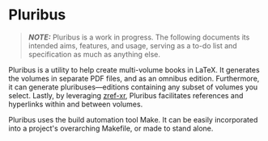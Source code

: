 # Pluribus

> **_NOTE:_**
> Pluribus is a work in progress.
> The following documents its intended aims, features, and usage, serving as a to-do list and specification as much as anything else.

Pluribus is a utility to help create multi-volume books in LaTeX.
It generates the volumes in separate PDF files, and as an omnibus edition.
Furthermore, it can generate pluribuses&mdash;editions containing any subset of volumes you select.
Lastly, by leveraging [zref-xr](https://ctan.org/pkg/zref), Pluribus facilitates references and hyperlinks within and between volumes.

Pluribus uses the build automation tool Make.
It can be easily incorporated into a project's overarching Makefile, or made to stand alone.
